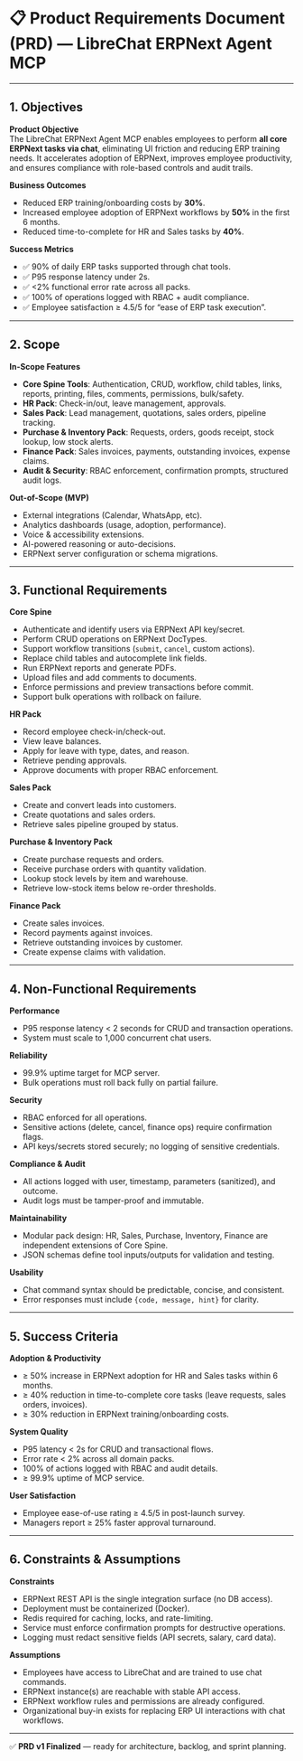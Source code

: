 # 📋 Product Requirements Document (PRD) — LibreChat ERPNext Agent MCP

---

## 1. Objectives

**Product Objective**  
The LibreChat ERPNext Agent MCP enables employees to perform **all core ERPNext tasks via chat**, eliminating UI friction and reducing ERP training needs. It accelerates adoption of ERPNext, improves employee productivity, and ensures compliance with role-based controls and audit trails.

**Business Outcomes**  
- Reduced ERP training/onboarding costs by **30%**.  
- Increased employee adoption of ERPNext workflows by **50%** in the first 6 months.  
- Reduced time-to-complete for HR and Sales tasks by **40%**.  

**Success Metrics**  
- ✅ 90% of daily ERP tasks supported through chat tools.  
- ✅ P95 response latency under 2s.  
- ✅ <2% functional error rate across all packs.  
- ✅ 100% of operations logged with RBAC + audit compliance.  
- ✅ Employee satisfaction ≥ 4.5/5 for “ease of ERP task execution”.  

---

## 2. Scope

**In-Scope Features**  
- **Core Spine Tools**: Authentication, CRUD, workflow, child tables, links, reports, printing, files, comments, permissions, bulk/safety.  
- **HR Pack**: Check-in/out, leave management, approvals.  
- **Sales Pack**: Lead management, quotations, sales orders, pipeline tracking.  
- **Purchase & Inventory Pack**: Requests, orders, goods receipt, stock lookup, low stock alerts.  
- **Finance Pack**: Sales invoices, payments, outstanding invoices, expense claims.  
- **Audit & Security**: RBAC enforcement, confirmation prompts, structured audit logs.  

**Out-of-Scope (MVP)**  
- External integrations (Calendar, WhatsApp, etc).  
- Analytics dashboards (usage, adoption, performance).  
- Voice & accessibility extensions.  
- AI-powered reasoning or auto-decisions.  
- ERPNext server configuration or schema migrations.  

---

## 3. Functional Requirements

**Core Spine**  
- Authenticate and identify users via ERPNext API key/secret.  
- Perform CRUD operations on ERPNext DocTypes.  
- Support workflow transitions (`submit`, `cancel`, custom actions).  
- Replace child tables and autocomplete link fields.  
- Run ERPNext reports and generate PDFs.  
- Upload files and add comments to documents.  
- Enforce permissions and preview transactions before commit.  
- Support bulk operations with rollback on failure.  

**HR Pack**  
- Record employee check-in/check-out.  
- View leave balances.  
- Apply for leave with type, dates, and reason.  
- Retrieve pending approvals.  
- Approve documents with proper RBAC enforcement.  

**Sales Pack**  
- Create and convert leads into customers.  
- Create quotations and sales orders.  
- Retrieve sales pipeline grouped by status.  

**Purchase & Inventory Pack**  
- Create purchase requests and orders.  
- Receive purchase orders with quantity validation.  
- Lookup stock levels by item and warehouse.  
- Retrieve low-stock items below re-order thresholds.  

**Finance Pack**  
- Create sales invoices.  
- Record payments against invoices.  
- Retrieve outstanding invoices by customer.  
- Create expense claims with validation.  

---

## 4. Non-Functional Requirements

**Performance**  
- P95 response latency < 2 seconds for CRUD and transaction operations.  
- System must scale to 1,000 concurrent chat users.  

**Reliability**  
- 99.9% uptime target for MCP server.  
- Bulk operations must roll back fully on partial failure.  

**Security**  
- RBAC enforced for all operations.  
- Sensitive actions (delete, cancel, finance ops) require confirmation flags.  
- API keys/secrets stored securely; no logging of sensitive credentials.  

**Compliance & Audit**  
- All actions logged with user, timestamp, parameters (sanitized), and outcome.  
- Audit logs must be tamper-proof and immutable.  

**Maintainability**  
- Modular pack design: HR, Sales, Purchase, Inventory, Finance are independent extensions of Core Spine.  
- JSON schemas define tool inputs/outputs for validation and testing.  

**Usability**  
- Chat command syntax should be predictable, concise, and consistent.  
- Error responses must include `{code, message, hint}` for clarity.  

---

## 5. Success Criteria

**Adoption & Productivity**  
- ≥ 50% increase in ERPNext adoption for HR and Sales tasks within 6 months.  
- ≥ 40% reduction in time-to-complete core tasks (leave requests, sales orders, invoices).  
- ≥ 30% reduction in ERPNext training/onboarding costs.  

**System Quality**  
- P95 latency < 2s for CRUD and transactional flows.  
- Error rate < 2% across all domain packs.  
- 100% of actions logged with RBAC and audit details.  
- ≥ 99.9% uptime of MCP service.  

**User Satisfaction**  
- Employee ease-of-use rating ≥ 4.5/5 in post-launch survey.  
- Managers report ≥ 25% faster approval turnaround.  

---

## 6. Constraints & Assumptions

**Constraints**  
- ERPNext REST API is the single integration surface (no DB access).  
- Deployment must be containerized (Docker).  
- Redis required for caching, locks, and rate-limiting.  
- Service must enforce confirmation prompts for destructive operations.  
- Logging must redact sensitive fields (API secrets, salary, card data).  

**Assumptions**  
- Employees have access to LibreChat and are trained to use chat commands.  
- ERPNext instance(s) are reachable with stable API access.  
- ERPNext workflow rules and permissions are already configured.  
- Organizational buy-in exists for replacing ERP UI interactions with chat workflows.  

---

✅ **PRD v1 Finalized** — ready for architecture, backlog, and sprint planning.

